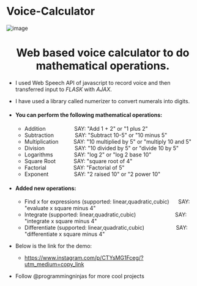 # Voice-Calculator
![image](https://github.com/programmingninjas/Voice-Calculator/blob/main/static/logo.jpg)

<h1 align="center"> Web based voice calculator to do mathematical operations. </h1>

* I used Web Speech API of javascript to record voice and then transferred input to *FLASK* with *AJAX*.
* I have used a library called numerizer to convert numerals into digits.

* #### You can perform the following mathematical operations:

  * Addition           &nbsp; &nbsp; &nbsp; &nbsp; &nbsp; &nbsp; &nbsp; &nbsp; &nbsp;          SAY: "Add 1 + 2" or "1 plus 2"
  * Subtraction        &nbsp; &nbsp; &nbsp; &nbsp; &nbsp; &nbsp;&nbsp;         SAY: "Subtract 10-5" or "10 minus 5" 
  * Multiplication     &nbsp; &nbsp; &nbsp;&nbsp;&nbsp;&nbsp;         SAY: "10 multiplied by 5" or "multiply 10 and 5"
  * Division           &nbsp; &nbsp; &nbsp; &nbsp; &nbsp; &nbsp;&nbsp; &nbsp; &nbsp; &nbsp;         SAY: "10 divided by 5" or "divide 10 by 5"
  * Logarithms         &nbsp; &nbsp; &nbsp; &nbsp; &nbsp; &nbsp;&nbsp;        SAY: "log 2" or "log 2 base 10"
  * Square Root        &nbsp; &nbsp; &nbsp; &nbsp; &nbsp;&nbsp;         SAY: "square root of 4"
  * Factorial          &nbsp; &nbsp; &nbsp; &nbsp; &nbsp; &nbsp;&nbsp;&nbsp; &nbsp;&nbsp;        SAY: "Factorial of 5"
  * Exponent           &nbsp; &nbsp; &nbsp; &nbsp; &nbsp; &nbsp;&nbsp;&nbsp; &nbsp;        SAY: "2 raised 10" or "2 power 10"

* #### Added new operations:
  
  * Find x for expressions (supported: linear,quadratic,cubic)   &nbsp;&nbsp; &nbsp;         SAY: "evaluate x square minus 4"
  * Integrate (supported: linear,quadratic,cubic)                &nbsp;&nbsp; &nbsp; &nbsp; &nbsp; &nbsp; &nbsp; &nbsp; &nbsp; &nbsp; &nbsp; &nbsp; &nbsp;         SAY: "integrate x square minus 4"
  * Differentiate (supported: linear,quadratic,cubic)            &nbsp; &nbsp; &nbsp; &nbsp; &nbsp; &nbsp; &nbsp; &nbsp; &nbsp; &nbsp;         SAY: "differentiate x square minus 4"

* Below is the link for the demo:

  * https://www.instagram.com/p/CTYsMG1Fceg/?utm_medium=copy_link

* Follow @programmingninjas for more cool projects
